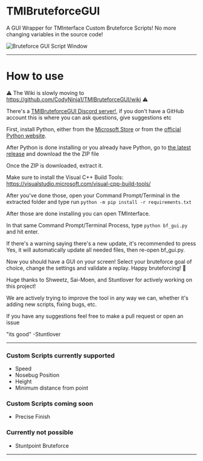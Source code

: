 # TMIBruteforceGUI
A GUI Wrapper for TMInterface Custom Bruteforce Scripts! No more changing variables in the source code!

![Bruteforce GUI Script Window](https://cdn.discordapp.com/attachments/1023241364751777904/1067087687011541012/TMIBruteforceGUI-preview.png)

---

# How to use
⚠️ The Wiki is slowly moving to https://github.com/CodyNinja1/TMIBruteforceGUI/wiki ⚠️

There's a [TMIBruteforceGUI Discord server!](https://discord.gg/Pr4beaVxhf), if you don't have a GitHub account this is where you can ask questions, give suggestions etc 

First, install Python, either from the [Microsoft Store](https://apps.microsoft.com/store/detail/python-311/9NRWMJP3717K) or from the [official Python website](https://www.python.org/downloads/release/python-3111/).

After Python is done installing or you already have Python, go to [the latest release](https://github.com/CodyNinja1/TMIBruteforceGUI/releases/latest) and download the the ZIP file

Once the ZIP is downloaded, extract it.

Make sure to install the Visual C++ Build Tools: https://visualstudio.microsoft.com/visual-cpp-build-tools/

After you've done those, open your Command Prompt/Terminal in the extracted folder and type run `python -m pip install -r requirements.txt`

After those are done installing you can open TMInterface.

In that same Command Prompt/Terminal Process, type `python bf_gui.py` and hit enter. 

If there's a warning saying there's a new update, it's recommended to press Yes, it will automatically update all needed files, then re-open bf_gui.py.

Now you should have a GUI on your screen! Select your bruteforce goal of choice, change the settings and validate a replay. Happy bruteforcing! :partying_face:

Huge thanks to Shweetz, Sai-Moen, and Stuntlover for actively working on this project!


We are actively trying to improve the tool in any way we can, whether it's adding new scripts, fixing bugs, etc.

If you have any suggestions feel free to make a pull request or open an issue


"its good" -Stuntlover

---

### Custom Scripts currently supported
- Speed
- Nosebug Position
- Height
- Minimum distance from point


### Custom Scripts coming soon
- Precise Finish

### Currently not possible
- Stuntpoint Bruteforce


---

